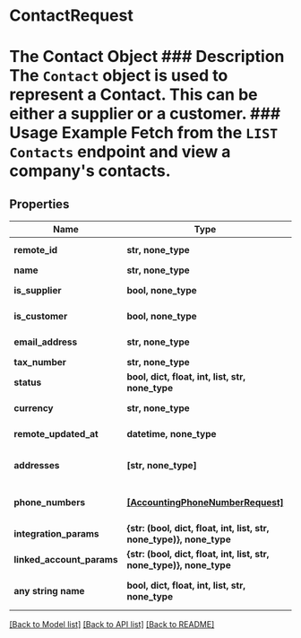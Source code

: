 # ContactRequest

# The Contact Object ### Description The `Contact` object is used to represent a Contact. This can be either a supplier or a customer.  ### Usage Example Fetch from the `LIST Contacts` endpoint and view a company's contacts.

## Properties
Name | Type | Description | Notes
------------ | ------------- | ------------- | -------------
**remote_id** | **str, none_type** | The third-party API ID of the matching object. | [optional] 
**name** | **str, none_type** | The contact&#39;s name. | [optional] 
**is_supplier** | **bool, none_type** | Whether the contact is a supplier. | [optional] 
**is_customer** | **bool, none_type** | Whether the contact is a customer. | [optional] 
**email_address** | **str, none_type** | The contact&#39;s email address. | [optional] 
**tax_number** | **str, none_type** | The contact&#39;s tax number. | [optional] 
**status** | **bool, dict, float, int, list, str, none_type** | The contact&#39;s status | [optional] 
**currency** | **str, none_type** | The currency the contact&#39;s transactions are in. | [optional] 
**remote_updated_at** | **datetime, none_type** | When the third party&#39;s contact was updated. | [optional] 
**addresses** | **[str, none_type]** | &#x60;Address&#x60; object IDs for the given &#x60;Contacts&#x60; object. | [optional] 
**phone_numbers** | [**[AccountingPhoneNumberRequest]**](AccountingPhoneNumberRequest.md) | &#x60;AccountingPhoneNumber&#x60; object for the given &#x60;Contacts&#x60; object. | [optional] 
**integration_params** | **{str: (bool, dict, float, int, list, str, none_type)}, none_type** |  | [optional] 
**linked_account_params** | **{str: (bool, dict, float, int, list, str, none_type)}, none_type** |  | [optional] 
**any string name** | **bool, dict, float, int, list, str, none_type** | any string name can be used but the value must be the correct type | [optional]

[[Back to Model list]](../README.md#documentation-for-models) [[Back to API list]](../README.md#documentation-for-api-endpoints) [[Back to README]](../README.md)


